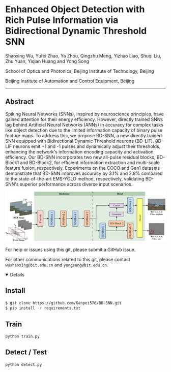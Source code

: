 # Enhanced Object Detection with Rich Pulse Information via Bidirectional Dynamic Threshold SNN

Shaoxing Wu, Yufei Zhao, Ya Zhou, Qingzhu Meng, Yizhao Liao, Shuqi Liu, Zhu Yuan, Yiqian Huang and Yong Song

School of Optics and Photonics, Beijing Institute of Technology, Beijing

Beijing Institute of Automation and Control Equipment, Beijing

---



## Abstract

Spiking Neural Networks (SNNs), inspired by neuroscience principles, have gained attention for their energy efficiency. However, directly trained SNNs lag behind Artificial Neural Networks (ANNs) in accuracy for complex tasks like object detection due to the limited information capacity of binary pulse feature maps. To address this, we propose BD-SNN, a new directly trained SNN equipped with Bidirectional Dynamic Threshold neurons (BD-LIF). BD-LIF neurons emit +1 and -1 pulses and dynamically adjust their thresholds, enhancing the network's information encoding capacity and activation efficiency. Our BD-SNN incorporates two new all-pulse residual blocks, BD-Block1 and BD-Block2, for efficient information extraction and multi-scale feature fusion, respectively. Experiments on the COCO and Gen1 datasets demonstrate that BD-SNN improves accuracy by 3.1% and 2.8% compared to the state-of-the-art EMS-YOLO method, respectively, validating BD-SNN's superior performance across diverse input scenarios.

![image](network.png)

For help or issues using this git, please submit a GitHub issue.

For other communications related to this git, please contact `wushaoxing@bit.edu.cn` and `yongsong@bit.edu.cn`.

<details open>

## Install

```bash
$ git clone https://github.com/Ganpei576/BD-SNN.git
$ pip install -r requirements.txt
```

## Train

```python
python train.py
```

## Detect / Test

```python
python detect.py
```
</details>
